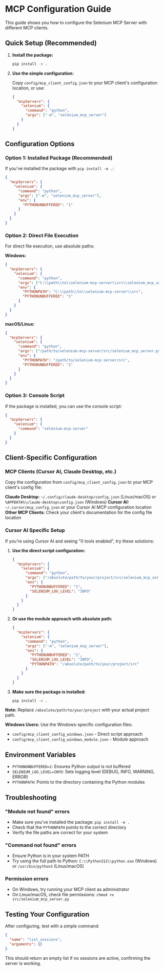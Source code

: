 # MCP Configuration Guide

This guide shows you how to configure the Selenium MCP Server with different MCP clients.

## Quick Setup (Recommended)

1. **Install the package:**
   ```bash
   pip install -e .
   ```

2. **Use the simple configuration:**
   
   Copy `config/mcp_client_config.json` to your MCP client's configuration location, or use:
   
   ```json
   {
     "mcpServers": {
       "selenium": {
         "command": "python",
         "args": ["-m", "selenium_mcp_server"]
       }
     }
   }
   ```

## Configuration Options

### Option 1: Installed Package (Recommended)

If you've installed the package with `pip install -e .`:

```json
{
  "mcpServers": {
    "selenium": {
      "command": "python",
      "args": ["-m", "selenium_mcp_server"],
      "env": {
        "PYTHONUNBUFFERED": "1"
      }
    }
  }
}
```

### Option 2: Direct File Execution

For direct file execution, use absolute paths:

**Windows:**
```json
{
  "mcpServers": {
    "selenium": {
      "command": "python",
      "args": ["C:\\path\\to\\selenium-mcp-server\\src\\selenium_mcp_server.py"],
      "env": {
        "PYTHONPATH": "C:\\path\\to\\selenium-mcp-server\\src",
        "PYTHONUNBUFFERED": "1"
      }
    }
  }
}
```

**macOS/Linux:**
```json
{
  "mcpServers": {
    "selenium": {
      "command": "python",
      "args": ["/path/to/selenium-mcp-server/src/selenium_mcp_server.py"],
      "env": {
        "PYTHONPATH": "/path/to/selenium-mcp-server/src",
        "PYTHONUNBUFFERED": "1"
      }
    }
  }
}
```

### Option 3: Console Script

If the package is installed, you can use the console script:

```json
{
  "mcpServers": {
    "selenium": {
      "command": "selenium-mcp-server"
    }
  }
}
```

## Client-Specific Configuration

### MCP Clients (Cursor AI, Claude Desktop, etc.)

Copy the configuration from `config/mcp_client_config.json` to your MCP client's config file:

**Claude Desktop:** `~/.config/claude-desktop/config.json` (Linux/macOS) or `%APPDATA%\claude-desktop\config.json` (Windows)
**Cursor AI:** `~/.cursor/mcp_config.json` or your Cursor AI MCP configuration location
**Other MCP Clients:** Check your client's documentation for the config file location

### Cursor AI Specific Setup

If you're using Cursor AI and seeing "0 tools enabled", try these solutions:

1. **Use the direct script configuration:**
   ```json
   {
     "mcpServers": {
       "selenium": {
         "command": "python",
         "args": ["/absolute/path/to/your/project/src/selenium_mcp_server.py"],
         "env": {
           "PYTHONUNBUFFERED": "1",
           "SELENIUM_LOG_LEVEL": "INFO"
         }
       }
     }
   }
   ```

2. **Or use the module approach with absolute path:**
   ```json
   {
     "mcpServers": {
       "selenium": {
         "command": "python",
         "args": ["-m", "selenium_mcp_server"],
         "env": {
           "PYTHONUNBUFFERED": "1",
           "SELENIUM_LOG_LEVEL": "INFO",
           "PYTHONPATH": "/absolute/path/to/your/project/src"
         }
       }
     }
   }
   ```

3. **Make sure the package is installed:**
   ```bash
   pip install -e .
   ```

**Note:** Replace `/absolute/path/to/your/project` with your actual project path.

**Windows Users:** Use the Windows-specific configuration files:
- `config/mcp_client_config_windows.json` - Direct script approach
- `config/mcp_client_config_windows_module.json` - Module approach



## Environment Variables

- `PYTHONUNBUFFERED=1`: Ensures Python output is not buffered
- `SELENIUM_LOG_LEVEL=INFO`: Sets logging level (DEBUG, INFO, WARNING, ERROR)
- `PYTHONPATH`: Points to the directory containing the Python modules

## Troubleshooting

### "Module not found" errors
- Make sure you've installed the package: `pip install -e .`
- Check that the `PYTHONPATH` points to the correct directory
- Verify the file paths are correct for your system

### "Command not found" errors
- Ensure Python is in your system PATH
- Try using the full path to Python: `C:\\Python312\\python.exe` (Windows) or `/usr/bin/python3` (Linux/macOS)

### Permission errors
- On Windows, try running your MCP client as administrator
- On Linux/macOS, check file permissions: `chmod +x src/selenium_mcp_server.py`

## Testing Your Configuration

After configuring, test with a simple command:

```json
{
  "name": "list_sessions",
  "arguments": {}
}
```

This should return an empty list if no sessions are active, confirming the server is working. 